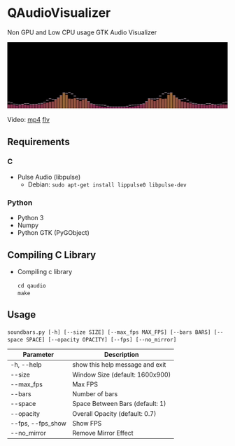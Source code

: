 QAudioVisualizer
===
Non GPU and Low CPU usage GTK Audio Visualizer

![Demo](https://raw.githubusercontent.com/raphaelquintao/QAudioVisualizer/master/demo.gif)

Video:
[mp4](https://raw.githubusercontent.com/raphaelquintao/QAudioVisualizer/master/demo.mp4)
[flv](https://raw.githubusercontent.com/raphaelquintao/QAudioVisualizer/master/demo.flv)


## Requirements

### C

- Pulse Audio (libpulse)
    - Debian: `sudo apt-get install lippulse0 libpulse-dev`
    
### Python

- Python 3
- Numpy
- Python GTK (PyGObject)


## Compiling C Library

 - Compiling c library
    
    `cd qaudio`\
    `make`


## Usage

`soundbars.py [-h] [--size SIZE] [--max_fps MAX_FPS] [--bars BARS] [--space SPACE] [--opacity OPACITY] [--fps] [--no_mirror]`


Parameter | Description 
----------|------------
-h, --help | show this help message and exit
--size | Window Size (default: 1600x900)
--max_fps | Max FPS
--bars | Number of bars
--space | Space Between Bars (default: 1)
--opacity | Overall Opacity (default: 0.7)
--fps, --fps_show | Show FPS
--no_mirror | Remove Mirror Effect
